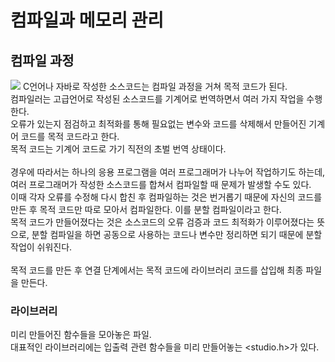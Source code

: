 # 컴파일과 메모리 관리
## 컴파일 과정
![](https://blog.kakaocdn.net/dn/bsVENn/btrLhH8xZnj/OLIIW9Msu1HWbDPkfZsMU1/img.jpg)
C언어나 자바로 작성한 소스코드는 컴파일 과정을 거쳐 목적 코드가 된다. <br>
컴파일러는 고급언어로 작성된 소스코드를 기계어로 번역하면서 여러 가지 작업을 수행한다.<br>
오류가 있는지 점검하고 최적화를 통해 필요없는 변수와 코드를 삭제해서 만들어진 기계어 코드를 목적 코드라고 한다.<br>
목적 코드는 기계어 코드로 가기 직전의 초벌 번역 상태이다.<br>
<br>
경우에 따라서는 하나의 응용 프로그램을 여러 프로그래머가 나누어 작업하기도 하는데, 여러 프로그래머가 작성한 소스코드를 합쳐서 컴파일할 때 문제가 발생할 수도 있다.<br>
이때 각자 오류를 수정해 다시 합친 후 컴파일하는 것은 번거롭기 때문에 자신의 코드를 만든 후 목적 코드만 따로 모아서 컴파일한다. 이를 분할 컴파일이라고 한다.<br>
목적 코드가 만들어졌다는 것은 소스코드의 오류 검증과 코드 최적화가 이루어졌다는 뜻으로, 분할 컴파일을 하면 공동으로 사용하는 코드나 변수만 정리하면 되기 때문에 분할 작업이 쉬워진다.<br>
<br>
목적 코드를 만든 후 연결 단계에서는 목적 코드에 라이브러리 코드를 삽입해 최종 파일을 만든다.<br>

### 라이브러리
미리 만들어진 함수들을 모아놓은 파일. <br>
대표적인 라이브러리에는 입출력 관련 함수들을 미리 만들어놓는 <studio.h>가 있다.<br>
